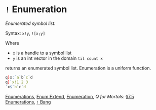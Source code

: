 # `!` Enumeration



_Enumerated symbol list._

Syntax: `x!y`, `![x;y]`

Where 

-   `x` is a handle to a symbol list
-   `y` is an int vector in the domain `til count x`

returns an enumerated symbol list.
Enumeration is a uniform function.

```q
q)x:`a`b`c`d
q)`x!1 2 3
`x$`b`c`d
```


<i class="far fa-hand-point-right"></i> 
[Enumerations](../basics/enumerations.md),
[Enum Extend](enum-extend.md),
[Enumeration](enumeration.md),
_Q for Mortals:_ [§7.5 Enumerations](http://code.kx.com/q4m3/7_Transforming_Data/#75-enumerations), 
[`!` Bang](operators.md#bang)


